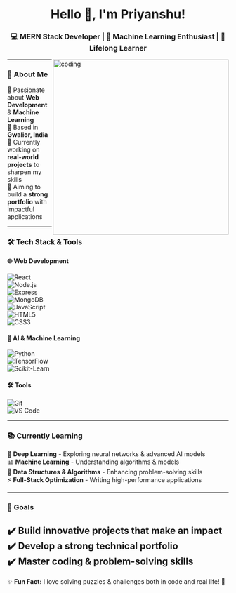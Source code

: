 <!-- GitHub README.md -->

<h1 align="center">Hello 👋, I'm Priyanshu!</h1>
<h3 align="center">💻 MERN Stack Developer | 🤖 Machine Learning Enthusiast | 🌱 Lifelong Learner</h3>

<img align="right" alt="coding" width="400" src="https://user-images.githubusercontent.com/55389276/140866485-8fb1c876-9a8f-4d6a-98dc-08c4981eaf70.gif">

---

### 🚀 About Me  
🎯 Passionate about **Web Development** & **Machine Learning**  
📍 Based in **Gwalior, India**  
🔨 Currently working on **real-world projects** to sharpen my skills  
🌟 Aiming to build a **strong portfolio** with impactful applications  

---

### 🛠 Tech Stack & Tools  

#### 🌐 Web Development  
![React](https://img.shields.io/badge/-React-61DAFB?style=for-the-badge&logo=react&logoColor=white)  
![Node.js](https://img.shields.io/badge/-Node.js-339933?style=for-the-badge&logo=node.js&logoColor=white)  
![Express](https://img.shields.io/badge/-Express-000000?style=for-the-badge&logo=express&logoColor=white)  
![MongoDB](https://img.shields.io/badge/-MongoDB-47A248?style=for-the-badge&logo=mongodb&logoColor=white)  
![JavaScript](https://img.shields.io/badge/-JavaScript-F7DF1E?style=for-the-badge&logo=javascript&logoColor=black)  
![HTML5](https://img.shields.io/badge/-HTML5-E34F26?style=for-the-badge&logo=html5&logoColor=white)  
![CSS3](https://img.shields.io/badge/-CSS3-1572B6?style=for-the-badge&logo=css3&logoColor=white)  

#### 🤖 AI & Machine Learning  
![Python](https://img.shields.io/badge/-Python-3776AB?style=for-the-badge&logo=python&logoColor=white)  
![TensorFlow](https://img.shields.io/badge/-TensorFlow-FF6F00?style=for-the-badge&logo=tensorflow&logoColor=white)  
![Scikit-Learn](https://img.shields.io/badge/-Scikit%20Learn-F7931E?style=for-the-badge&logo=scikit-learn&logoColor=white)  

#### 🛠 Tools  
![Git](https://img.shields.io/badge/-Git-F05032?style=for-the-badge&logo=git&logoColor=white)  
![VS Code](https://img.shields.io/badge/-VS%20Code-007ACC?style=for-the-badge&logo=visual-studio-code&logoColor=white)  

---

### 📚 Currently Learning  
🚀 **Deep Learning** - Exploring neural networks & advanced AI models  
📊 **Machine Learning** - Understanding algorithms & models  
🧩 **Data Structures & Algorithms** - Enhancing problem-solving skills  
⚡ **Full-Stack Optimization** - Writing high-performance applications  

---

### 🎯 Goals  
✔️ Build innovative projects that make an impact  
✔️ Develop a **strong technical portfolio**  
✔️ Master **coding & problem-solving** skills  
---

✨ **Fun Fact:** I love solving puzzles & challenges both in code and real life! 🧩  
